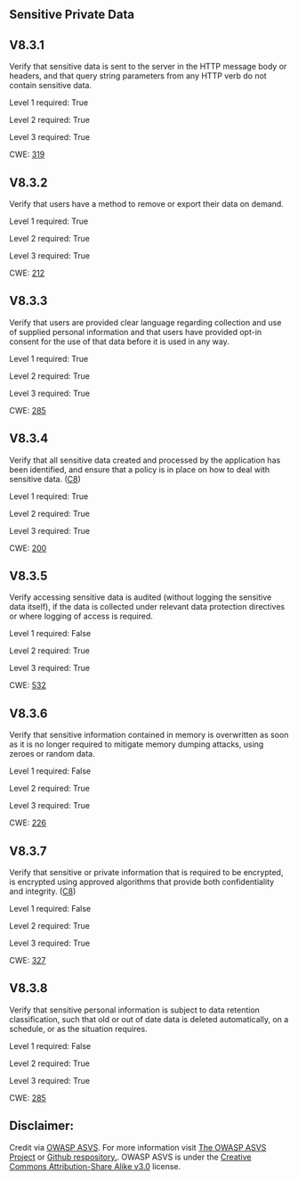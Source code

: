 ##  Sensitive Private Data

## V8.3.1

Verify that sensitive data is sent to the server in the HTTP message body or headers, and that query string parameters from any HTTP verb do not contain sensitive data.

Level 1 required: True

Level 2 required: True

Level 3 required: True

CWE: [319](https://cwe.mitre.org/data/definitions/319)

## V8.3.2

Verify that users have a method to remove or export their data on demand.

Level 1 required: True

Level 2 required: True

Level 3 required: True

CWE: [212](https://cwe.mitre.org/data/definitions/212)

## V8.3.3

Verify that users are provided clear language regarding collection and use of supplied personal information and that users have provided opt-in consent for the use of that data before it is used in any way.

Level 1 required: True

Level 2 required: True

Level 3 required: True

CWE: [285](https://cwe.mitre.org/data/definitions/285)

## V8.3.4

Verify that all sensitive data created and processed by the application has been identified, and ensure that a policy is in place on how to deal with sensitive data. ([C8](https://owasp.org/www-project-proactive-controls/#div-numbering))

Level 1 required: True

Level 2 required: True

Level 3 required: True

CWE: [200](https://cwe.mitre.org/data/definitions/200)

## V8.3.5

Verify accessing sensitive data is audited (without logging the sensitive data itself), if the data is collected under relevant data protection directives or where logging of access is required.

Level 1 required: False

Level 2 required: True

Level 3 required: True

CWE: [532](https://cwe.mitre.org/data/definitions/532)

## V8.3.6

Verify that sensitive information contained in memory is overwritten as soon as it is no longer required to mitigate memory dumping attacks, using zeroes or random data.

Level 1 required: False

Level 2 required: True

Level 3 required: True

CWE: [226](https://cwe.mitre.org/data/definitions/226)

## V8.3.7

Verify that sensitive or private information that is required to be encrypted, is encrypted using approved algorithms that provide both confidentiality and integrity. ([C8](https://owasp.org/www-project-proactive-controls/#div-numbering))

Level 1 required: False

Level 2 required: True

Level 3 required: True

CWE: [327](https://cwe.mitre.org/data/definitions/327)

## V8.3.8

Verify that sensitive personal information is subject to data retention classification, such that old or out of date data is deleted automatically, on a schedule, or as the situation requires.

Level 1 required: False

Level 2 required: True

Level 3 required: True

CWE: [285](https://cwe.mitre.org/data/definitions/285)



## Disclaimer:

Credit via [OWASP ASVS](https://owasp.org/www-project-application-security-verification-standard/). For more information visit [The OWASP ASVS Project](https://owasp.org/www-project-application-security-verification-standard/) or [Github respository.](https://github.com/OWASP/ASVS). OWASP ASVS is under the [Creative Commons Attribution-Share Alike v3.0](https://creativecommons.org/licenses/by-sa/3.0/) license.
